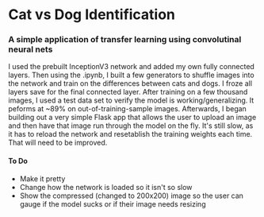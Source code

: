 # Cat vs Dog Identification
### A simple application of transfer learning using convolutinal neural nets

I used the prebuilt InceptionV3 network and added my own fully connected
layers. Then using the .ipynb, I built a few generators to shuffle images into
the network and train on the differences between cats and dogs. I froze all
layers save for the final connected layer. After training on a few thousand
images, I used a test data set to verify the model is working/generalizing. It
peforms at ~89% on out-of-training-sample images. Afterwards, I began building
out a very simple Flask app that allows the user to upload an image and then
have that image run through the model on the fly. It's still slow, as it has
to reload the network and resetablish the training weights each time. That
will need to be improved.

#### To Do
* Make it pretty
* Change how the network is loaded so it isn't so slow
* Show the compressed (changed to 200x200) image so the user can gauge if the
model sucks or if their image needs resizing
